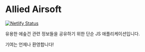 # Allied Airsoft

[![Netlify Status](https://api.netlify.com/api/v1/badges/540bc04d-ca3c-4577-a710-6577a65628bc/deploy-status)](https://app.netlify.com/sites/allied-airsoft/deploys)

유용한 에솦건 관련 정보들을 공유하기 위한 단순 JS 애플리케이션입니다.

기여는 언제나 환영합니다!
